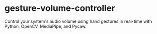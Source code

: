 # gesture-volume-controller
Control your system's audio volume using hand gestures in real-time with Python, OpenCV, MediaPipe, and Pycaw.
